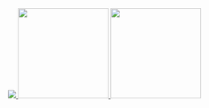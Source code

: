 <div align="center">
  <a href="https://github.com/Maria-Costa">
      <img src="https://user-images.githubusercontent.com/82274778/141123405-d04fbb07-b18e-416f-bfd1-1655bfece232.png">
  <img height="180em" src="https://github-readme-stats.vercel.app/api?username=Maria-Costa&show_icons=true&theme=gruvbox&include_all_commits=true&count_private=true"/>
  <img height="180em" src="https://github-readme-stats.vercel.app/api/top-langs/?username=Maria-Costa&layout=compact&langs_count=7&theme=gruvbox"/>
</div>
